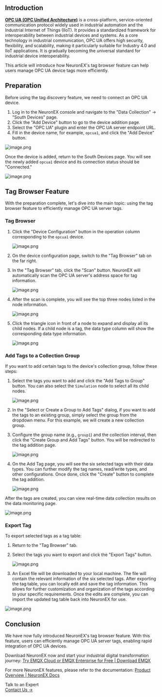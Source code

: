 ## Introduction

[**OPC UA (OPC Unified Architecture)**](https://www.emqx.com/en/blog/opc-ua-protocol) is a cross-platform, service-oriented communication protocol widely used in industrial automation and the Industrial Internet of Things (IIoT). It provides a standardized framework for interoperability between industrial devices and systems. As a core technology in industrial communication, OPC UA offers high security, flexibility, and scalability, making it particularly suitable for Industry 4.0 and IIoT applications. It is gradually becoming the universal standard for industrial device interoperability.

This article will introduce how NeuronEX's tag browser feature can help users manage OPC UA device tags more efficiently.

## Preparation

Before using the tag discovery feature, we need to connect an OPC UA device.

1. Log in to the NeuronEX console and navigate to the "Data Collection" -> "South Devices" page.
2. Click the "Add Device" button to go to the device addition page.
3. Select the "OPC UA" plugin and enter the OPC UA server endpoint URL.
4. Fill in the device name, for example, `opcua1`, and click the "Add Device" button.

![image.png](https://assets.emqx.com/images/1e57e3a333961d54487609e9b63f3165.png)

Once the device is added, return to the South Devices page. You will see the newly added `opcua1` device and its connection status should be "Connected."

![image.png](https://assets.emqx.com/images/96178c4593c7ee6416e0fd75452e20ac.png)

## Tag Browser Feature

With the preparation complete, let's dive into the main topic: using the tag browser feature to efficiently manage OPC UA server tags.

### Tag Browser

1. Click the "Device Configuration" button in the operation column corresponding to the `opcua1` device.

   ![image.png](https://assets.emqx.com/images/ecccd2b9dde77db5261e3377684753a8.png)

1. On the device configuration page, switch to the "Tag Browser" tab on the far right.

2. In the "Tag Browser" tab, click the "Scan" button. NeuronEX will automatically scan the OPC UA server's address space for tag information.

   ![image.png](https://assets.emqx.com/images/14657d06e9b5f5150308cfa8988501b9.png)

1. After the scan is complete, you will see the top three nodes listed in the node information.

   ![image.png](https://assets.emqx.com/images/c56017cfe7c4a8a4e443a779f710bc67.png)

1. Click the triangle icon in front of a node to expand and display all its child nodes. If a child node is a tag, the data type column will show the corresponding data type information.

   ![image.png](https://assets.emqx.com/images/65f2f8bef4ea86ae240f1a1932b0dec0.png)

### Add Tags to a Collection Group

If you want to add certain tags to the device's collection group, follow these steps:

1. Select the tags you want to add and click the "Add Tags to Group" button. You can also select the `Simulation` node to select all its child nodes.

   ![image.png](https://assets.emqx.com/images/c590165f4d7f90eced2e5050e0d54814.png)

1. In the "Select or Create a Group to Add Tags" dialog, if you want to add the tags to an existing group, simply select the group from the dropdown menu. For this example, we will create a new collection group.

2. Configure the group name (e.g., `group1`) and the collection interval, then click the "Create Group and Add Tags" button. You will be redirected to the tag addition page.

   ![image.png](https://assets.emqx.com/images/74160c64fd164a5661010b9716da82d3.png)

1. On the Add Tag page, you will see the six selected tags with their data types. You can further modify the tag names, read/write types, and other configurations. Once done, click the "Create" button to complete the tag addition.

   ![image.png](https://assets.emqx.com/images/f4a0cfba1f9c8a180f86027b85a0416e.png)

After the tags are created, you can view real-time data collection results on the data monitoring page.

![image.png](https://assets.emqx.com/images/11bc44bb4252a5336ad35655a4ee5a64.png)

### Export Tag

To export selected tags as a tag table:

1. Return to the "Tag Browser" tab.

2. Select the tags you want to export and click the "Export Tags" button.

   ![image.png](https://assets.emqx.com/images/b47fa838db89473e95612a49f09570fe.png)

1. An Excel file will be downloaded to your local machine. The file will contain the relevant information of the six selected tags. After exporting the tag table, you can locally edit and save the tag information. This allows for further customization and organization of the tags according to your specific requirements. Once the edits are complete, you can import the updated tag table back into NeuronEX for use.

![image.png](https://assets.emqx.com/images/841c2df6b7b1c8e464ebf209b8bc837b.png)

## Conclusion

We have now fully introduced NeuronEX's tag browser feature. With this feature, users can efficiently manage OPC UA server tags, enabling rapid integration of OPC UA devices.

Download NeuronEX now and start your industrial digital transformation journey: [Try EMQX Cloud or EMQX Enterprise for Free | Download EMQX](https://www.emqx.com/en/try?tab=self-managed) 

For more NeuronEX features, please refer to the documentation: [Product Overview | NeuronEX Docs](https://docs.emqx.com/en/neuronex/latest/)



<section class="promotion">
    <div>
        Talk to an Expert
    </div>
    <a href="https://www.emqx.com/en/contact?product=solutions" class="button is-gradient">Contact Us →</a>
</section>

